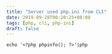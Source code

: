 ```yaml
---
title: "Server used php.ini from CLI"
date: 2019-09-28T00:20:25+08:00
tags: [php, cli, php-ini]
draft: false
---
```


```
echo '<?php phpinfo(); ?>'|php
```
